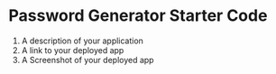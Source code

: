 # Password Generator Starter Code


1. A description of your application
2. A link to your deployed app
3. A Screenshot of your deployed app